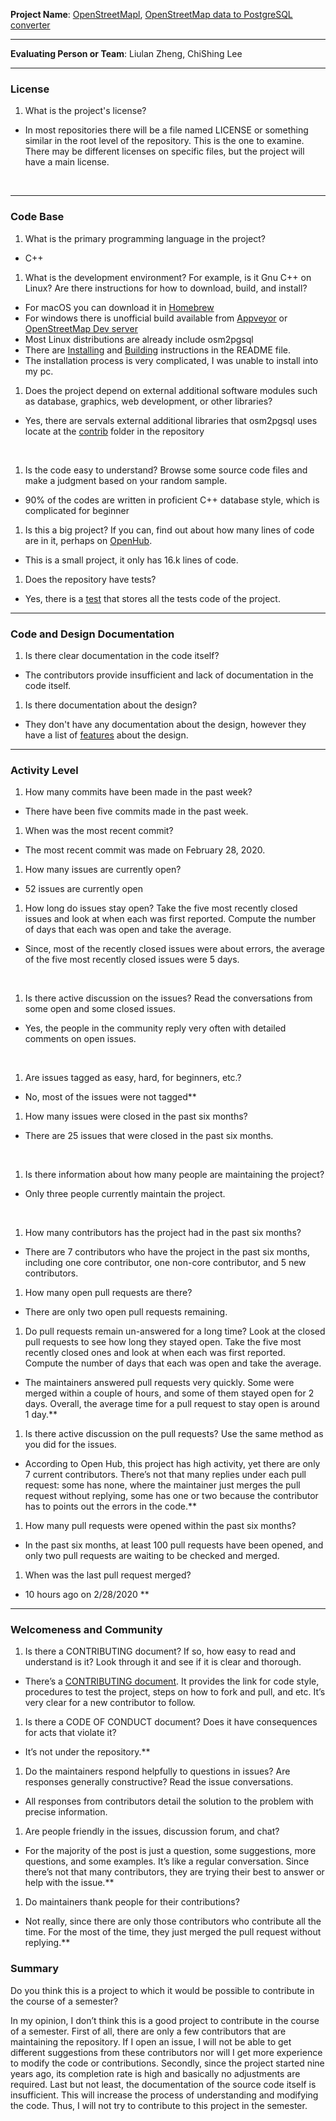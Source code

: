 **Project Name**: [OpenStreetMapl](https://wiki.openstreetmap.org/wiki/Main_Page), [OpenStreetMap data to PostgreSQL converter](https://github.com/openstreetmap/osm2pgsql)

---

**Evaluating Person or Team**: Liulan Zheng, ChiShing Lee


---


### License

1. What is the project's license?

  - In most repositories there will be a file named LICENSE or something similar in the root level of the repository. This is the one to examine. There may be different licenses on specific files, but the project will have a main license.
<br>

---

### Code Base


1. What is the primary programming language in the project?
  - C++

1. What is the development environment? For example, is it Gnu C++ on Linux?
Are there instructions for how to download, build, and install?

  - For macOS you can download it in [Homebrew](https://brew.sh/)
  - For windows there is unofficial build available from [Appveyor](https://ci.appveyor.com/project/openstreetmap/osm2pgsql/history) or [OpenStreetMap Dev server](https://lonvia.dev.openstreetmap.org/osm2pgsql-winbuild/releases/)
  - Most Linux distributions are already include osm2pgsql
  - There are [Installing](https://github.com/openstreetmap/osm2pgsql#installing) and [Building](https://github.com/openstreetmap/osm2pgsql#building) instructions in the README file.
  - The installation process is very complicated, I was unable to install into my pc.

1. Does the project depend on external additional software modules such as
database,  graphics, web development, or other libraries?

  - Yes, there are servals external additional libraries that osm2pgsql uses locate at the [contrib](https://github.com/openstreetmap/osm2pgsql/tree/master/contrib) folder in the repository 

<br>

1. Is the code easy to understand? Browse some source code files and make
a judgment based on your random sample.

  - 90% of the codes are written in proficient C++ database style, which is complicated for beginner 

1. Is this a big project? If you can, find out about how many lines of code
are in it, perhaps on [OpenHub](https://www.openhub.net/).

  - This is a small project, it only has 16.k lines of code.


1. Does the repository have tests?

  - Yes, there is a [test](https://github.com/openstreetmap/osm2pgsql/tree/master/tests) that stores all the tests code of the project.


---

### Code and Design Documentation
1. Is there clear documentation in the code itself?

  - The contributors provide insufficient and lack of documentation in the code itself. 


1. Is there documentation about the design?

  - They don't have any documentation about the design, however they have a list of [features](https://github.com/openstreetmap/osm2pgsql#features) about the design.


---


### Activity Level


1. How many commits have been made in the past week?

  - There have been five commits made in the past week.

1. When was the most recent commit?

  - The most recent commit was made on February 28, 2020. 

1. How many issues are currently open?

  - 52 issues are currently open

1. How long do issues stay open?
Take the five most recently closed issues and look at when each was first reported.
Compute the number of days that each was open and take the average.

  - Since, most of the recently closed issues were about errors, the average of the five most recently closed issues were 5 days.
<br>

1. Is there active discussion on the issues?
Read the conversations from some open and some closed issues.
  - Yes, the people in the community reply very often with detailed comments on open issues. 
<br>

1. Are issues tagged as easy, hard, for beginners, etc.?
  - No, most of the issues were not tagged**

1. How many issues were closed in the past six months?
  - There are 25 issues that were closed in the past six months.
<br>


1. Is there information about how many people are maintaining the project?
  - Only three people currently maintain the project. 
<br>

1. How many contributors has the project had in the past six months?
  - There are 7 contributors who have the project in the past six months, including one core contributor, one non-core contributor, and 5 new contributors.


1. How many open pull requests are there?
  - There are only two open pull requests remaining.

1. Do pull requests remain un-answered for a long time?
Look at the closed pull requests to see how long they stayed open.
Take the five most recently closed ones and look at when each was first reported.
Compute the number of days that each was open and take the average.
  - The maintainers answered pull requests very quickly. Some were merged within a couple of hours, and some of them stayed open for 2 days. Overall, the average time for a pull request to stay open is around 1 day.**

1. Is there active discussion on the pull requests?
Use the same method as you did for the issues.
  - According to Open Hub, this project has high activity, yet there are only 7 current contributors. There’s not that many replies under each pull request: some has none, where the maintainer just merges the pull request without replying, some has one or two because the contributor has to points out the errors in the code.**

1. How many pull requests were opened within the past six months?
  - In the past six months, at least 100 pull requests have been opened, and only two pull requests are waiting to be checked and merged.


1. When was the last  pull request  merged?
  - 10 hours ago on 2/28/2020 **

---
### Welcomeness and Community

1. Is there a CONTRIBUTING document? If so, how easy to read and understand is it?
Look through it and see if it is clear and thorough.
  - There’s a [CONTRIBUTING document](https://github.com/openstreetmap/osm2pgsql/blob/master/CONTRIBUTING.md). It provides the link for code style, procedures to test the project, steps on how to fork and pull, and etc. It’s very clear for a new contributor to follow.

1. Is there a CODE OF CONDUCT document? Does it have consequences for acts that
violate it?
  - It’s not under the repository.**

1. Do the maintainers respond helpfully to questions in issues?
Are responses generally constructive?
Read the issue conversations.
  - All responses from contributors detail the solution to the problem with precise information.


1. Are people friendly in the issues, discussion forum, and chat?
  - For the majority of the post is just a question, some suggestions, more questions, and some examples. It’s like a regular conversation. Since there’s not that many contributors, they are trying their best to answer or help with the issue.**

1. Do maintainers thank people for their contributions?
  - Not really, since there are only those contributors who contribute all the time. For the most of the time, they just merged the pull request without replying.**
### Summary

Do you think  this is a project to which it would be possible to contribute in the
course of a semester?

In my opinion, I don’t think this is a good project to contribute in the course of a semester. First of all, there are only a few contributors that are maintaining the repository. If I open an issue, I will not be able to get different suggestions from these contributors nor will I get more experience to modify the code or contributions. Secondly, since the project started nine years ago, its completion rate is high and basically no adjustments are required. Last but not least, the documentation of the source code itself is insufficient. This will increase the process of understanding and modifying the code. Thus, I will not try to contribute to this project in the semester. 


